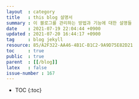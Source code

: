 ```yaml
---
layout  : category
title   : this blog 설명서
summary : 이 블로그를 관리하는 방법과 기능에 대한 설명들
date    : 2021-07-19 22:04:44 +0900
updated : 2021-07-20 16:44:17 +0900
tag     : blog jekyll
resource: 85/A2F322-AA46-4B1C-B1C2-9A9D75E82D21
toc     : true
public  : true
parent  : [[/blog]]
latex   : false
issue-number : 167
---
```

* TOC
{:toc}

